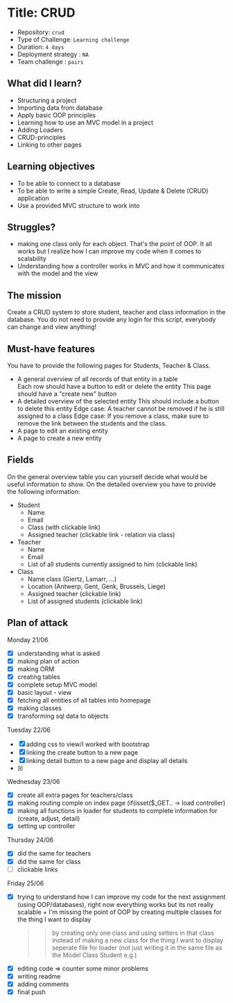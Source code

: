 # Title: CRUD
- Repository: `crud`
- Type of Challenge: `Learning challenge`
- Duration: `4 days`
- Deployment strategy : `NA`
- Team challenge : `pairs`

## What did I learn?
- Structuring a project
- Importing data from database
- Apply basic OOP principles
- Learning how to use an MVC model in a project 
- Adding Loaders
- CRUD-principles
- Linking to other pages

## Learning objectives
- To be able to connect to a database
- To be able to write a simple Create, Read, Update & Delete (CRUD) application
- Use a provided MVC structure to work into

## Struggles?
- making one class only for each object. That's the point of OOP. It all works but I realize how I can improve my code when it comes to scalability 
- Understanding how a controller works in MVC and how it communicates with the model and the view

## The mission
Create a CRUD system to store student, teacher and class information in the database. You do not need to provide any login for this script, everybody can change and view anything!

## Must-have features
You have to provide the following pages for Students, Teacher & Class.

- A general overview of all records of that entity in a table   
    Each row should have a button to edit or delete the entity
    This page should have a "create new" button
- A detailed overview of the selected entity
    This should include a button to delete this entity
    Edge case: A teacher cannot be removed if he is still assigned to a class
    Edge case: If you remove a class, make sure to remove the link between the students and the class.
- A page to edit an existing entity
- A page to create a new entity

## Fields
On the general overview table you can yourself decide what would be useful information to show. On the detailed overview you have to provide the following information:

- Student
    - Name
    - Email
    - Class (with clickable link)
    - Assigned teacher (clickable link - relation via class)
- Teacher
    - Name
    - Email
    - List of all students currently assigned to him (clickable link)
- Class
    - Name class (Giertz, Lamarr, ...)
    - Location (Antwerp, Gent, Genk, Brussels, Liege)
    - Assigned teacher (clickable link)
    - List of assigned students (clickable link)

## Plan of attack
Monday 21/06
- [x] understanding what is asked
- [x] making plan of action
- [x] making ORM
- [x] creating tables  
- [x] complete setup MVC model
- [x] basic layout - view
- [x] fetching all entities of all tables into homepage 
- [x] making classes
- [x] transforming sql data to objects

Tuesday 22/06
- [x] adding css to view/I worked with bootstrap
- [x] linking the create button to a new page 
- [x] linking detail button to a new page and display all details
- [x]  

Wednesday 23/06
- [x] create all extra pages for teachers/class
- [x] making routing comple on index page (if(isset($_GET.. ->   load controller)
- [x] making all functions in loader for students to complete information for (create,  adjust, detail)
- [x] setting up controller  

Thursday 24/06
- [x] did the same for teachers
- [x] did the same for class
- [ ] clickable links

Friday 25/06
- [x] trying to understand how I can improve my code for the next assignment (using OOP/databases), right now everything works but its not really scalable + I'm missing the point of OOP by creating multiple classes for the thing I want to display
     >> by creating only one class and using setters in that class instead of making a new class for the thing I want to display
     >> seperate file for loader (not just writing it in the same file as the Model Class Student e.g.) 
- [x] editing code => counter some minor problems
- [x] writing readme
- [x] adding comments
- [x] final push
